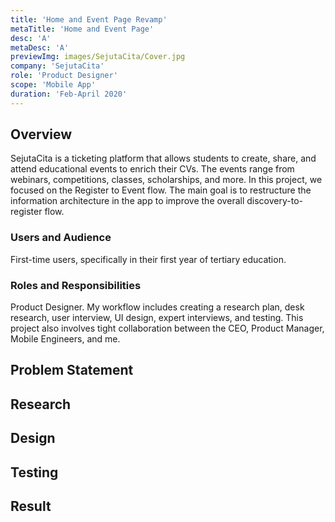 ```yaml
---
title: 'Home and Event Page Revamp'
metaTitle: 'Home and Event Page'
desc: 'A'
metaDesc: 'A'
previewImg: images/SejutaCita/Cover.jpg
company: 'SejutaCita'
role: 'Product Designer'
scope: 'Mobile App'
duration: 'Feb-April 2020'
---
```


## Overview
SejutaCita is a ticketing platform that allows students to create, share, and attend educational events to enrich their CVs. The events range from webinars, competitions, classes, scholarships, and more.
In this project, we focused on the Register to Event flow. The main goal is to restructure the information architecture in the app to improve the overall discovery-to-register flow.


### Users and Audience
First-time users, specifically in their first year of tertiary education.

### Roles and Responsibilities
Product Designer. My workflow includes creating a research plan, desk research, user interview, UI design, expert interviews, and testing. This project also involves tight collaboration between the CEO, Product Manager, Mobile Engineers, and me.

## Problem Statement


## Research


## Design

## Testing


## Result



